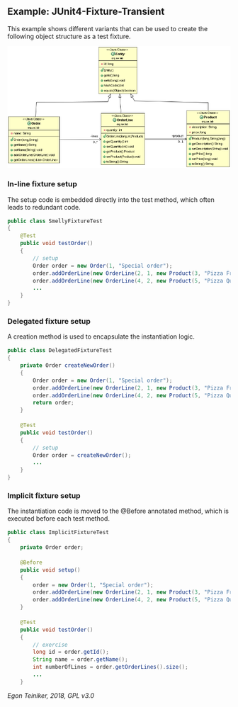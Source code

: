 ## Example: JUnit4-Fixture-Transient

This example shows different variants that can be used to create the 
following object structure as a test fixture.

![Class Diagram](ClassDiagram.png)

### In-line fixture setup 

The setup code is embedded directly into the test method, which often 
leads to redundant code.

```java
public class SmellyFixtureTest
{
    @Test
    public void testOrder()
    { 
        // setup
        Order order = new Order(1, "Special order");   
        order.addOrderLine(new OrderLine(2, 1, new Product(3, "Pizza Frutti di Mare", 880)));
        order.addOrderLine(new OrderLine(4, 2, new Product(5, "Pizza Quattro Formaggi", 820)));
        ...
    }
}
```

### Delegated fixture setup 

A creation method is used to encapsulate the instantiation logic.

```java
public class DelegatedFixtureTest
{ 
    private Order createNewOrder()
    { 
        Order order = new Order(1, "Special order");
        order.addOrderLine(new OrderLine(2, 1, new Product(3, "Pizza Frutti di Mare", 880)));
        order.addOrderLine(new OrderLine(4, 2, new Product(5, "Pizza Quattro Formaggi", 820)));
        return order; 
    }

    @Test   
    public void testOrder()
    {
        // setup
        Order order = createNewOrder();
        ...
    }
}

```

### Implicit fixture setup

The instantiation code is moved to the @Before annotated method, which is executed before each test method.

```java
public class ImplicitFixtureTest
{   
    private Order order;
    
    @Before
    public void setup()
    {
        order = new Order(1, "Special order");
        order.addOrderLine(new OrderLine(2, 1, new Product(3, "Pizza Frutti di Mare", 880)));
        order.addOrderLine(new OrderLine(4, 2, new Product(5, "Pizza Quattro Formaggi", 820))); 
    }
    
    @Test
    public void testOrder()
    {
    	// exercise
    	long id = order.getId();    
    	String name = order.getName();
    	int numberOfLines = order.getOrderLines().size();
    	...
    }
```

*Egon Teiniker, 2018, GPL v3.0*